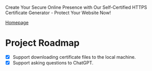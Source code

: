Create Your Secure Online Presence with Our Self-Certified HTTPS Certificate Generator - Protect Your Website Now!

[Homepage](https://selfcertificationhub.github.io/selfcertificationhub/)

# Project Roadmap
- [x] Support downloading certificate files to the local machine.
- [x] Support asking questions to ChatGPT.
